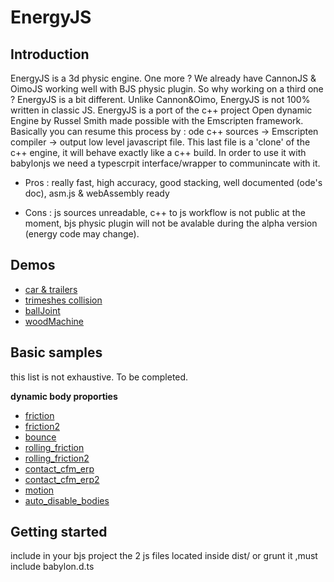 

# EnergyJS

## Introduction

EnergyJS is a  3d physic engine. One more ? We already have CannonJS & OimoJS working well with BJS physic  plugin. So why working on a third one ? 
EnergyJS is a bit different. Unlike Cannon&Oimo, EnergyJS is not 100% written in classic JS. EnergyJS is a port of the c++ project Open dynamic Engine by Russel Smith made possible with the  Emscripten framework. Basically you can resume this process by  :  ode c++ sources → Emscripten compiler → output low level javascript file. This last file is a 'clone' of the c++ engine, it will behave exactly like  a c++ build. In order to use it with babylonjs we need a typescrpit interface/wrapper to communincate with it. 

* Pros : really fast, high accuracy, good stacking, well documented (ode's doc), asm.js & webAssembly ready

* Cons : js sources unreadable, c++ to js workflow is not public at the moment, bjs physic plugin will not be avalable during the alpha version (energy code may change).

## Demos

* [car & trailers](http://www.visualiser.fr/energy/index.php?ID=1)
* [trimeshes collision](http://www.visualiser.fr/energy/index.php?ID=15)
* [ballJoint](http://www.visualiser.fr/energy/index.php?ID=13)
* [woodMachine](http://www.visualiser.fr/energy/index.php?ID=12)

## Basic samples
this list is not exhaustive. To be completed.

**dynamic body proporties**
* [friction](http://www.visualiser.fr/energy/index.php?ID=2)
* [friction2](http://www.visualiser.fr/energy/index.php?ID=4)
* [bounce](http://www.visualiser.fr/energy/index.php?ID=5)
* [rolling_friction](http://www.visualiser.fr/energy/index.php?ID=6)
* [rolling_friction2](http://www.visualiser.fr/energy/index.php?ID=7)
* [contact_cfm_erp](http://www.visualiser.fr/energy/index.php?ID=8)
* [contact_cfm_erp2](http://www.visualiser.fr/energy/index.php?ID=9)
* [motion](http://www.visualiser.fr/energy/index.php?ID=10)
* [auto_disable_bodies](http://www.visualiser.fr/energy/index.php?ID=11)

## Getting started
include in your bjs project the 2 js files located inside dist/ or grunt it ,must include babylon.d.ts












